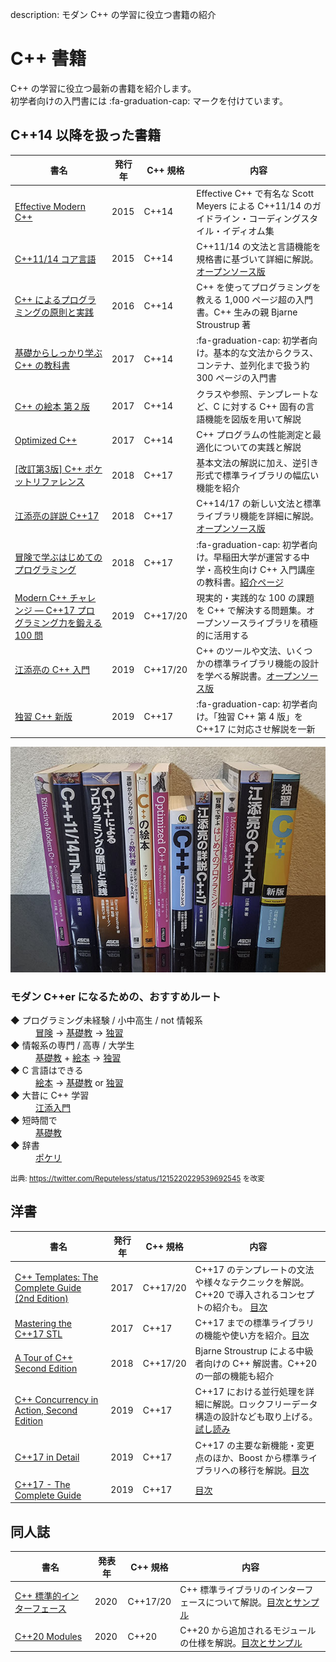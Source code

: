 description: モダン C++ の学習に役立つ書籍の紹介

# C++ 書籍

C++ の学習に役立つ最新の書籍を紹介します。  
初学者向けの入門書には :fa-graduation-cap: マークを付けています。
<!-- C++14 以降を扱っているもの。書籍記載の発行年月日が古い順 -->
<!-- プログラミング未経験者でも読みやすい書籍には :fa-graduation-cap: マーク -->

## C++14 以降を扱った書籍

| 書名                                                                     | 発行年  | C++ 規格   | 内容                                                                                             |
|------------------------------------------------------------------------|------|----------|------------------------------------------------------------------------------------------------|
| [Effective Modern C++](https://amzn.to/2H8bnnF)                        | 2015 | C++14    | Effective C++ で有名な Scott Meyers による C++11/14 のガイドライン・コーディングスタイル・イディオム集                         |
| [C++11/14 コア言語](https://amzn.to/2HmyYQP)                               | 2015 | C++14    | C++11/14 の文法と言語機能を規格書に基づいて詳細に解説。[オープンソース版](https://github.com/EzoeRyou/cpp-book)               |
| [C++ によるプログラミングの原則と実践](https://amzn.to/2Hmzazx)                        | 2016 | C++14    | C++ を使ってプログラミングを教える 1,000 ページ超の入門書。C++ 生みの親 Bjarne Stroustrup 著                                |
| [基礎からしっかり学ぶ C++ の教科書](https://amzn.to/2IXa1hf)                         | 2017 | C++14    | :fa-graduation-cap: 初学者向け。基本的な文法からクラス、コンテナ、並列化まで扱う約 300 ページの入門書                                |
| [C++ の絵本 第２版](https://amzn.to/2TFvvTO)                                 | 2017 | C++14    | クラスや参照、テンプレートなど、C に対する C++ 固有の言語機能を図版を用いて解説                                                    |
| [Optimized C++](https://amzn.to/2Ho1KjN)                               | 2017 | C++14    | C++ プログラムの性能測定と最適化についての実践と解説                                                                   |
| [[改訂第3版] C++ ポケットリファレンス](https://amzn.to/2H8a3kH)                      | 2018 | C++17    | 基本文法の解説に加え、逆引き形式で標準ライブラリの幅広い機能を紹介                                                              |
| [江添亮の詳説 C++17](https://amzn.to/2HmVw42)                                | 2018 | C++17    | C++14/17 の新しい文法と標準ライブラリ機能を詳細に解説。[オープンソース版](https://ezoeryou.github.io/cpp17book/)              |
| [冒険で学ぶはじめてのプログラミング](https://amzn.to/2IWnWnx)                           | 2018 | C++17    | :fa-graduation-cap: 初学者向け。早稲田大学が運営する中学・高校生向け C++ 入門講座の教科書。[紹介ページ](https://enrect.org/cppbook/) |
| [Modern C++ チャレンジ ― C++17 プログラミング力を鍛える 100 問](https://amzn.to/2EMsIP8) | 2019 | C++17/20 | 現実的・実践的な 100 の課題を C++ で解決する問題集。オープンソースライブラリを積極的に活用する                                           |
| [江添亮の C++ 入門](https://amzn.to/2HTGUbt) | 2019 | C++17/20 | C++ のツールや文法、いくつかの標準ライブラリ機能の設計を学べる解説書。[オープンソース版](https://ezoeryou.github.io/cpp-intro/) |
| [独習 C++ 新版](https://amzn.to/2ZWRrck) | 2019 | C++17 | :fa-graduation-cap: 初学者向け。「独習 C++ 第 4 版」を C++17 に対応させ解説を一新 | 

![](images/books.jpg)


### モダン C++er になるための、おすすめルート

<dl>
<dt>◆ プログラミング未経験 / 小中高生 / not 情報系</dt>
<dd><a href="https://amzn.to/2IWnWnx" target="_blank">冒険</a> → <a href="https://amzn.to/2IXa1hf" target="_blank">基礎教</a> → <a href="https://amzn.to/2ZWRrck" target="_blank">独習</a></dd>
<dt>◆ 情報系の専門 / 高専 / 大学生</dt>
<dd><a href="https://amzn.to/2IXa1hf" target="_blank">基礎教</a> + <a href="https://amzn.to/2TFvvTO" target="_blank">絵本</a> → <a href="https://amzn.to/2ZWRrck" target="_blank">独習</a></dd>
<dt>◆ C 言語はできる</dt>
<dd><a href="https://amzn.to/2TFvvTO" target="_blank">絵本</a> → <a href="https://amzn.to/2IXa1hf" target="_blank">基礎教</a> or <a href="https://amzn.to/2ZWRrck" target="_blank">独習</a></dd>
<dt>◆ 大昔に C++ 学習</dt>
<dd><a href="https://amzn.to/2HTGUbt" target="_blank">江添入門</a></dd>
<dt>◆ 短時間で</dt>
<dd><a href="https://amzn.to/2IXa1hf" target="_blank">基礎教</a></dd>
<dt>◆ 辞書</dt>
<dd><a href="https://amzn.to/2H8a3kH" target="_blank">ポケリ</a></dd>
</dl>

<small>出典: https://twitter.com/Reputeless/status/1215220229539692545 を改変</small>


## 洋書
| 書名                                                                         | 発行年  | C++ 規格   | 内容                                                                                                                                 |
|----------------------------------------------------------------------------|------|----------|------------------------------------------------------------------------------------------------------------------------------------|
| [C++ Templates: The Complete Guide (2nd Edition)](https://amzn.to/2TnVa4h) | 2017 | C++17/20 | C++17 のテンプレートの文法や様々なテクニックを解説。C++20 で導入されるコンセプトの紹介も。 [目次](https://www.oreilly.com/library/view/c-templates-the/9780134778808/)      |
| [Mastering the C++17 STL](https://amzn.to/2tYz4X1)                         | 2017 | C++17    | C++17 までの標準ライブラリの機能や使い方を紹介。[目次](https://www.packtpub.com/application-development/mastering-c17-stl)                                |
| [A Tour of C++ Second Edition](https://amzn.to/307PviS)       | 2018 | C++17/20 | Bjarne Stroustrup による中級者向けの C++ 解説書。C++20 の一部の機能も紹介 |
| [C++ Concurrency in Action, Second Edition](https://amzn.to/2J2y26G)       | 2019 | C++17    | C++17 における並行処理を詳細に解説。ロックフリーデータ構造の設計なども取り上げる。[試し読み](https://www.manning.com/books/c-plus-plus-concurrency-in-action-second-edition) |
| [C++17 in Detail](https://amzn.to/308p8fO)                       | 2019 | C++17    | C++17 の主要な新機能・変更点のほか、Boost から標準ライブラリへの移行を解説。[目次](https://leanpub.com/cpp17indetail)                                                           |
| [C++17 - The Complete Guide](http://www.cppstd17.com/)                       | 2019 | C++17    | [目次](http://www.cppstd17.com/)                                                           |


## 同人誌
| 書名                                                                  | 発表年  | C++ 規格   | 内容                         |
|---------------------------------------------------------------------|------|----------|----------------------------|
| [C++ 標準的インターフェース](https://techbookfest.org/product/6417376601964544) | 2020 | C++17/20 | C++ 標準ライブラリのインターフェースについて解説。[目次とサンプル](https://github.com/onihusube/books/blob/master/sample/cpp_interface/sample.md)  |
| [C++20 Modules](https://techbookfest.org/product/4680272314368000)  | 2020 | C++20    | C++20 から追加されるモジュールの仕様を解説。[目次とサンプル](https://github.com/onihusube/books/blob/master/sample/cpp20_modules/sample.md)    |


<!-- ToDo: C++11 とそれ以前の書籍 -->
